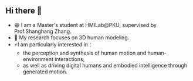 ## Hi there 👋

<!--
**hengyuan-zhang-0/hengyuan-zhang-0** is a ✨ _special_ ✨ repository because its `README.md` (this file) appears on your GitHub profile.

Here are some ideas to get you started:

- 🔭 I’m currently working on ...
- 🌱 I’m currently learning ...
- 👯 I’m looking to collaborate on ...
- 🤔 I’m looking for help with ...
- 💬 Ask me about ...
- 📫 How to reach me: ...
- 😄 Pronouns: ...
- ⚡ Fun fact: ...
-->

- 😄 I am a Master's student at HMILab@PKU, supervised by Prof.Shanghang Zhang.
- 🤔 My research focuses on 3D human modeling.
- ⚡I am particularly interested in：
  - the perception and synthesis of human motion and human-environment interactions,
  - as well as driving digital humans and embodied intelligence through generated motion.

